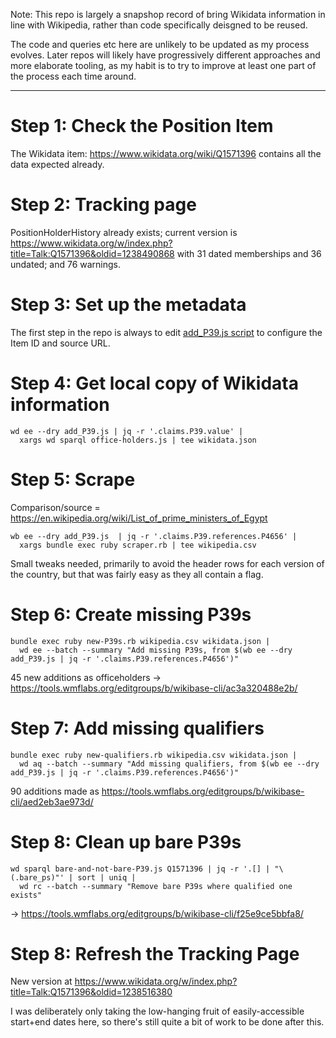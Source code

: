 Note: This repo is largely a snapshop record of bring Wikidata
information in line with Wikipedia, rather than code specifically
deisgned to be reused.

The code and queries etc here are unlikely to be updated as my process
evolves. Later repos will likely have progressively different approaches
and more elaborate tooling, as my habit is to try to improve at least
one part of the process each time around.

---------

Step 1: Check the Position Item
===============================

The Wikidata item: https://www.wikidata.org/wiki/Q1571396
contains all the data expected already.

Step 2: Tracking page
=====================

PositionHolderHistory already exists; current version is
https://www.wikidata.org/w/index.php?title=Talk:Q1571396&oldid=1238490868
with 31 dated memberships and 36 undated; and 76 warnings.

Step 3: Set up the metadata
===========================

The first step in the repo is always to edit [add_P39.js script](add_P39.js)
to configure the Item ID and source URL.

Step 4: Get local copy of Wikidata information
==============================================

    wd ee --dry add_P39.js | jq -r '.claims.P39.value' |
      xargs wd sparql office-holders.js | tee wikidata.json

Step 5: Scrape
==============

Comparison/source = https://en.wikipedia.org/wiki/List_of_prime_ministers_of_Egypt

    wb ee --dry add_P39.js  | jq -r '.claims.P39.references.P4656' |
      xargs bundle exec ruby scraper.rb | tee wikipedia.csv

Small tweaks needed, primarily to avoid the header rows for each version
of the country, but that was fairly easy as they all contain a flag.

Step 6: Create missing P39s
===========================

    bundle exec ruby new-P39s.rb wikipedia.csv wikidata.json |
      wd ee --batch --summary "Add missing P39s, from $(wb ee --dry add_P39.js | jq -r '.claims.P39.references.P4656')"

45 new additions as officeholders -> https://tools.wmflabs.org/editgroups/b/wikibase-cli/ac3a320488e2b/

Step 7: Add missing qualifiers
==============================

    bundle exec ruby new-qualifiers.rb wikipedia.csv wikidata.json |
      wd aq --batch --summary "Add missing qualifiers, from $(wb ee --dry add_P39.js | jq -r '.claims.P39.references.P4656')"

90 additions made as https://tools.wmflabs.org/editgroups/b/wikibase-cli/aed2eb3ae973d/

Step 8: Clean up bare P39s
==========================

    wd sparql bare-and-not-bare-P39.js Q1571396 | jq -r '.[] | "\(.bare_ps)"' | sort | uniq | 
      wd rc --batch --summary "Remove bare P39s where qualified one exists"

-> https://tools.wmflabs.org/editgroups/b/wikibase-cli/f25e9ce5bbfa8/

Step 8: Refresh the Tracking Page
=================================

New version at https://www.wikidata.org/w/index.php?title=Talk:Q1571396&oldid=1238516380

I was deliberately only taking the low-hanging fruit of
easily-accessible start+end dates here, so there's still quite a bit of
work to be done after this.
